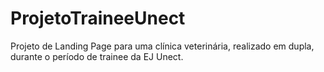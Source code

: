 # ProjetoTraineeUnect
Projeto de Landing Page para uma clínica veterinária, realizado em dupla, durante o período de trainee da EJ Unect.

